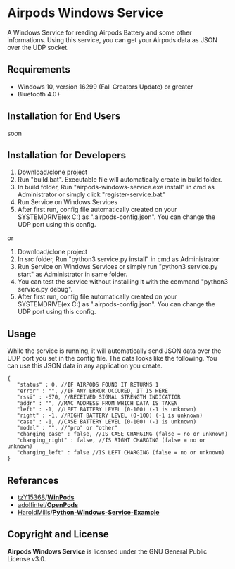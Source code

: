 # Airpods Windows Service

A Windows Service for reading Airpods Battery and some other informations.
Using this service, you can get your Airpods data as JSON over the UDP socket.

## Requirements
- Windows 10, version 16299 (Fall Creators Update) or greater
- Bluetooth 4.0+

## Installation for End Users
soon

## Installation for Developers
1. Download/clone project
2. Run "build.bat". Executable file will automatically create in build folder.
2. In build folder, Run "airpods-windows-service.exe install" in cmd as Administrator or simply click "register-service.bat"
3. Run Service on Windows Services
4. After first run, config file automatically created on your SYSTEMDRIVE(ex C:) as ".airpods-config.json".
You can change the UDP port using this config.

or

1. Download/clone project
2. In src folder, Run "python3 service.py install" in cmd as Administrator
3. Run Service on Windows Services or simply run "python3 service.py start" as Administrator in same folder.
3. You can test the service without installing it with the command "python3 service.py debug".
4. After first run, config file automatically created on your SYSTEMDRIVE(ex C:) as ".airpods-config.json".
You can change the UDP port using this config.

## Usage
While the service is running, it will automatically send JSON data over the UDP port you set in the config file.
The data looks like the following. You can use this JSON data in any application you create.

```
{
   "status" : 0, //IF AIRPODS FOUND IT RETURNS 1
   "error" : "", //IF ANY ERROR OCCURED, IT IS HERE
   "rssi" : -670, //RECEIVED SIGNAL STRENGTH INDICATIOR
   "addr" : "", //MAC ADDRESS FROM WHICH DATA IS TAKEN
   "left" : -1, //LEFT BATTERY LEVEL (0-100) (-1 is unknown)
   "right" : -1, //RIGHT BATTERY LEVEL (0-100) (-1 is unknown)
   "case" : -1, //CASE BATTERY LEVEL (0-100) (-1 is unknown)
   "model" : "", //"pro" or "other"
   "charging_case" : false, //IS CASE CHARGING (false = no or unknown)
   "charging_right" : false, //IS RIGHT CHARGING (false = no or unknown)
   "charging_left" : false //IS LEFT CHARGING (false = no or unknown)
}
```

## Referances
- [tzY15368](https://github.com/tzY15368)/**[WinPods](https://github.com/tzY15368/WinPods)**
- [adolfintel](https://github.com/adolfintel)/**[OpenPods](https://github.com/adolfintel/OpenPods)**
- [HaroldMills](https://github.com/HaroldMills)/**[Python-Windows-Service-Example](https://github.com/HaroldMills/Python-Windows-Service-Example)**

## Copyright and License
**Airpods Windows Service** is licensed under the GNU General Public License v3.0.
